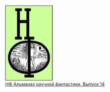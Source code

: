 ![](НФ%20Альманах%20научной%20фантастики.%20Выпуск%2014.jpg)  
[НФ Альманах научной фантастики. Выпуск 14](НФ%20Альманах%20научной%20фантастики.%20Выпуск%2014.txt)

